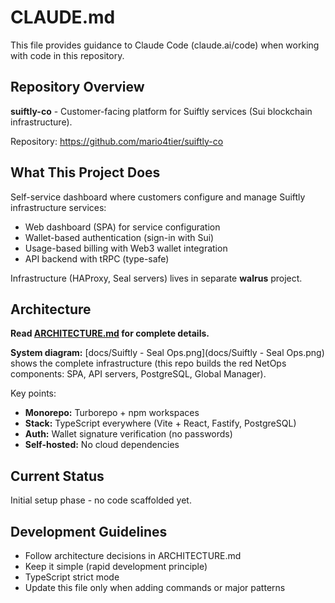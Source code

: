 # CLAUDE.md

This file provides guidance to Claude Code (claude.ai/code) when working with code in this repository.

## Repository Overview

**suiftly-co** - Customer-facing platform for Suiftly services (Sui blockchain infrastructure).

Repository: https://github.com/mario4tier/suiftly-co

## What This Project Does

Self-service dashboard where customers configure and manage Suiftly infrastructure services:
- Web dashboard (SPA) for service configuration
- Wallet-based authentication (sign-in with Sui)
- Usage-based billing with Web3 wallet integration
- API backend with tRPC (type-safe)

Infrastructure (HAProxy, Seal servers) lives in separate **walrus** project.

## Architecture

**Read [ARCHITECTURE.md](ARCHITECTURE.md) for complete details.**

**System diagram:** [docs/Suiftly - Seal Ops.png](docs/Suiftly - Seal Ops.png) shows the complete infrastructure (this repo builds the red NetOps components: SPA, API servers, PostgreSQL, Global Manager).

Key points:
- **Monorepo:** Turborepo + npm workspaces
- **Stack:** TypeScript everywhere (Vite + React, Fastify, PostgreSQL)
- **Auth:** Wallet signature verification (no passwords)
- **Self-hosted:** No cloud dependencies

## Current Status

Initial setup phase - no code scaffolded yet.

## Development Guidelines

- Follow architecture decisions in ARCHITECTURE.md
- Keep it simple (rapid development principle)
- TypeScript strict mode
- Update this file only when adding commands or major patterns